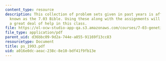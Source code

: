 ```yaml
---
content_type: resource
description: This collection of problem sets given in past years is affectionately
  known as the 7.03 Bible. Using these along with the assignments will give the student
  a great deal of help in this class.
file: https://ol-ocw-studio-app-qa.s3.amazonaws.com/courses/7-03-genetics-fall-2004/a016e0dcaeac238c8e10bdf41f9fb13e_ps_1993.pdf
file_type: application/pdf
parent_uid: d36bbc09-9d2a-744e-a855-91169f13cc83
resourcetype: Document
title: ps_1993.pdf
uid: a016e0dc-aeac-238c-8e10-bdf41f9fb13e
---
```

